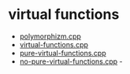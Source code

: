 # virtual functions

* [polymorphizm.cpp](polymorphizm.cpp)
* [virtual-functions.cpp](virtual-functions.cpp)
* [pure-virtual-functions.cpp](pure-virtual-functions.cpp)
* [no-pure-virtual-functions.cpp](no-pure-virtual-functions.cpp) - 